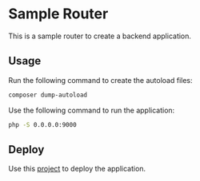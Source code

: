 # Sample Router

This is a sample router to create a backend application.

## Usage

Run the following command to create the autoload files:

```bash
composer dump-autoload
```

Use the following command to run the application:

```bash
php -S 0.0.0.0:9000
```

## Deploy

Use this [project](https://github.com/antony0016/php-dev-container) to deploy the application.
